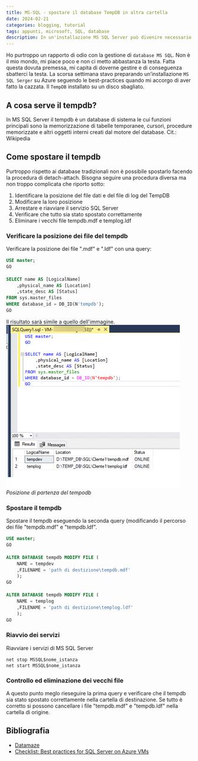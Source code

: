 ```yaml
---
title: MS-SQL - spostare il database TempDB in altra cartella
date: 2024-02-21
categories: blogging, tutorial
tags: appunti, microsoft, SQL, database
description: In un'installazione MS SQL Server può divenire necessario spostare i database di sistema come il TempDB. 
---
```

Ho purtroppo un rapporto di odio con la gestione di `database MS SQL`. Non è il mio mondo, mi piace poco e non ci metto abbastanza la testa.
Fatta questa dovuta premessa, mi capita di doverne gestire e di conseguenza sbatterci la testa.
La scorsa settimana stavo preparando un’installazione `MS SQL Serger` su Azure seguendo le best-practices quando mi accorgo di aver fatto la cazzata. Il `TempDB` installato su un disco sbagliato.

## A cosa serve il tempdb?
In MS SQL Server il tempdb è un database di sistema le cui funzioni principali sono la memorizzazione di tabelle temporanee, cursori, procedure memorizzate e altri oggetti interni creati dal motore del database. Cit.: Wikipedia

## Come spostare il tempdb
Purtroppo rispetto ai database tradizionali non è possibile spostarlo facendo la procedura di detach-attach. Bisogna seguire una procedura diversa ma non troppo complicata che riporto sotto:
1. Identificare la posizione del file dati e del file di log del TempDB
2. Modificare la loro posizione 
3. Arrestare e riavviare il servizio SQL Server
4. Verificare che tutto sia stato spostato correttamente
5. Eliminare i vecchi file tempdb.mdf e templog.ldf

### Verificare la posizione dei file del tempdb 
Verificare la posizione dei file ".mdf" e ".ldf" con una query:
```sql
USE master;
GO

SELECT name AS [LogicalName]
	,physical_name AS [Location]
	,state_desc AS [Status]
FROM sys.master_files
WHERE database_id = DB_ID(N'tempdb');
GO
```
Il risultato sarà simile a quello dell'immagine.
![Posizione del tempdb](/assets/2024-02-21/sql-temp-db.png)
_Posizione di partenza del tempodb_
### Spostare il tempdb
Spostare il tempdb eseguendo la seconda query (modificando il percorso dei file "tempdb.mdf" e "tempdb.ldf".
```sql
USE master;
GO

ALTER DATABASE tempdb MODIFY FILE (
	NAME = tempdev
	,FILENAME = 'path di destizione\tempdb.mdf'
	);
GO

ALTER DATABASE tempdb MODIFY FILE (
	NAME = templog
	,FILENAME = 'path di destizione\templog.ldf'
	);
GO
```
### Riavvio dei servizi
Riavviare i servizi di MS SQL Server
```
net stop MSSQL$nome_istanza
net start MSSQL$nome_istanza
```

### Controllo ed eliminazione dei vecchi file
A questo punto meglo rieseguire la prima query e verificare che il tempdb sia stato spostato correttamente  nella cartella di destinazione.
Se tutto è corretto si possono cancellare i file "tempdb.mdf" e "tempdb.ldf" nella cartella di origine.

## Bibliografia
- [Datamaze](https://www.datamaze.it/blogs/post/come-spostare-il-tempdb-su-una-nuova-unit%C3%A0-disco)
- [Checklist: Best practices for SQL Server on Azure VMs](https://learn.microsoft.com/en-us/azure/azure-sql/virtual-machines/windows/performance-guidelines-best-practices-checklist?view=azuresql)
